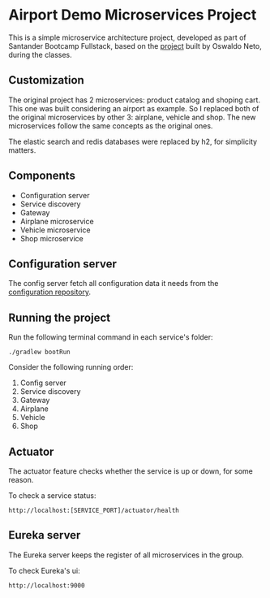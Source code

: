 # Airport Demo Microservices Project

This is a simple microservice architecture project, developed as part of Santander Bootcamp Fullstack, based on the [project](https://github.com/oswaldoneto/dio-experts) built by Oswaldo Neto, during the classes.

## Customization

The original project has 2 microservices: product catalog and shoping cart. This one was built considering an airport as example. So I replaced both of the original microservices by other 3: airplane, vehicle and shop. The new microservices follow the same concepts as the original ones.

The elastic search and redis databases were replaced by h2, for simplicity matters.

## Components
- Configuration server
- Service discovery
- Gateway
- Airplane microservice
- Vehicle microservice
- Shop microservice

## Configuration server

The config server fetch all configuration data it needs from the [configuration repository](https://github.com/9Rain/dio-santander-microservices-config).

## Running the project

Run the following terminal command in each service's folder:

```shell script
./gradlew bootRun
```

Consider the following running order:

1. Config server
2. Service discovery
3. Gateway
4. Airplane
5. Vehicle
6. Shop

## Actuator

The actuator feature checks whether the service is up or down, for some reason. 

To check a service status:

```
http://localhost:[SERVICE_PORT]/actuator/health
```

## Eureka server

The Eureka server keeps the register of all microservices in the group. 

To check Eureka's ui:

```
http://localhost:9000
```
